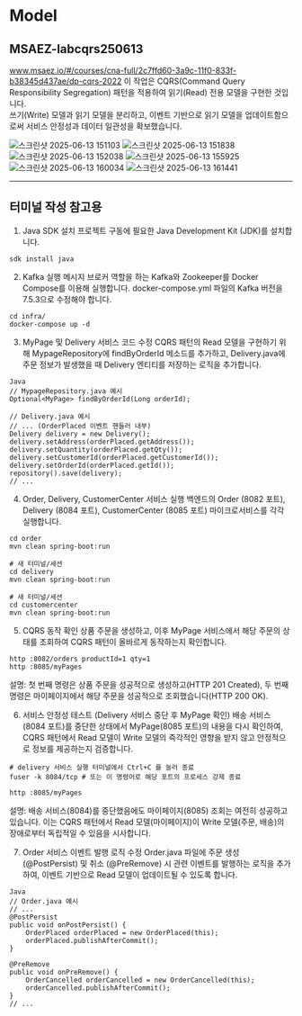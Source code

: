 # Model
## MSAEZ-labcqrs250613
www.msaez.io/#/courses/cna-full/2c7ffd60-3a9c-11f0-833f-b38345d437ae/dp-cqrs-2022
이 작업은 CQRS(Command Query Responsibility Segregation) 패턴을 적용하여 읽기(Read) 전용 모델을 구현한 것입니다.  
쓰기(Write) 모델과 읽기 모델을 분리하고, 이벤트 기반으로 읽기 모델을 업데이트함으로써 서비스 안정성과 데이터 일관성을 확보했습니다.  

![스크린샷 2025-06-13 151103](https://github.com/user-attachments/assets/a74d75d2-dc19-4da1-ae39-d3f8142b2aa4)
![스크린샷 2025-06-13 151838](https://github.com/user-attachments/assets/0c2cbca2-b942-46b0-a2a0-f036e9990b94)
![스크린샷 2025-06-13 152038](https://github.com/user-attachments/assets/86ee0c01-09af-4153-b2be-7ecd75ae7b76)
![스크린샷 2025-06-13 155925](https://github.com/user-attachments/assets/eb2aaf82-eccf-4869-a96c-776ca58a09a5)
![스크린샷 2025-06-13 160034](https://github.com/user-attachments/assets/07ad2da5-bfc8-43db-bd0f-db041e286749)
![스크린샷 2025-06-13 161441](https://github.com/user-attachments/assets/c71a7d4e-b569-4adb-852c-5cc6024a79c0)

---
## 터미널 작성 참고용

1. Java SDK 설치
프로젝트 구동에 필요한 Java Development Kit (JDK)를 설치합니다.  
```
sdk install java
```
2. Kafka 실행
메시지 브로커 역할을 하는 Kafka와 Zookeeper를 Docker Compose를 이용해 실행합니다. docker-compose.yml 파일의 Kafka 버전을 7.5.3으로 수정해야 합니다.  
```
cd infra/
docker-compose up -d
```
3. MyPage 및 Delivery 서비스 코드 수정
CQRS 패턴의 Read 모델을 구현하기 위해 MypageRepository에 findByOrderId 메소드를 추가하고, Delivery.java에 주문 정보가 발생했을 때 Delivery 엔티티를 저장하는 로직을 추가합니다.  

```
Java
// MypageRepository.java 예시
Optional<MyPage> findByOrderId(Long orderId);

// Delivery.java 예시
// ... (OrderPlaced 이벤트 핸들러 내부)
Delivery delivery = new Delivery();
delivery.setAddress(orderPlaced.getAddress());
delivery.setQuantity(orderPlaced.getQty());
delivery.setCustomerId(orderPlaced.getCustomerId());
delivery.setOrderId(orderPlaced.getId());
repository().save(delivery);
// ...
```
4. Order, Delivery, CustomerCenter 서비스 실행
백엔드의 Order (8082 포트), Delivery (8084 포트), CustomerCenter (8085 포트) 마이크로서비스를 각각 실행합니다.  
```
cd order
mvn clean spring-boot:run

# 새 터미널/세션
cd delivery
mvn clean spring-boot:run

# 새 터미널/세션
cd customercenter
mvn clean spring-boot:run
```
5. CQRS 동작 확인
상품 주문을 생성하고, 이후 MyPage 서비스에서 해당 주문의 상태를 조회하여 CQRS 패턴이 올바르게 동작하는지 확인합니다.  
```
http :8082/orders productId=1 qty=1
http :8085/myPages
```
설명: 첫 번째 명령은 상품 주문을 성공적으로 생성하고(HTTP 201 Created), 두 번째 명령은 마이페이지에서 해당 주문을 성공적으로 조회했습니다(HTTP 200 OK).  

6. 서비스 안정성 테스트 (Delivery 서비스 중단 후 MyPage 확인)
배송 서비스(8084 포트)를 중단한 상태에서 MyPage(8085 포트)의 내용을 다시 확인하여, CQRS 패턴에서 Read 모델이 Write 모델의 즉각적인 영향을 받지 않고 안정적으로 정보를 제공하는지 검증합니다.  
```
# delivery 서비스 실행 터미널에서 Ctrl+C 를 눌러 종료
fuser -k 8084/tcp # 또는 이 명령어로 해당 포트의 프로세스 강제 종료
```
```
http :8085/myPages
```
설명: 배송 서비스(8084)를 중단했음에도 마이페이지(8085) 조회는 여전히 성공하고 있습니다. 이는 CQRS 패턴에서 Read 모델(마이페이지)이 Write 모델(주문, 배송)의 장애로부터 독립적일 수 있음을 시사합니다.  

7. Order 서비스 이벤트 발행 로직 수정
Order.java 파일에 주문 생성 (@PostPersist) 및 취소 (@PreRemove) 시 관련 이벤트를 발행하는 로직을 추가하여, 이벤트 기반으로 Read 모델이 업데이트될 수 있도록 합니다.  
```
Java
// Order.java 예시
// ...
@PostPersist
public void onPostPersist() {
    OrderPlaced orderPlaced = new OrderPlaced(this);
    orderPlaced.publishAfterCommit();
}

@PreRemove
public void onPreRemove() {
    OrderCancelled orderCancelled = new OrderCancelled(this);
    orderCancelled.publishAfterCommit();
}
// ...
```
